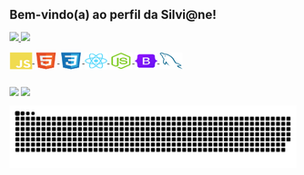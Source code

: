 ## Bem-vindo(a) ao perfil da Silvi@ne!

 <div>
   <a href="https://github.com/silviraquel">
   <img height="180em" src="https://github-readme-stats.vercel.app/api?username=silviraquel&show_icons=true&theme=gruvbox&include_all_commits=true&count_private=true"/>
   <img height="180em" src="https://github-readme-stats.vercel.app/api/top-langs/?username=silviraquel&layout=compact&langs_count=6&theme=gruvbox"/>

</div>
<div style="display: inline_block"><br>
  <img align="center" alt="Js" height="30" width="40" src="https://raw.githubusercontent.com/devicons/devicon/master/icons/javascript/javascript-plain.svg">
  <img align="center" alt="HTML" height="30" width="40" src="https://raw.githubusercontent.com/devicons/devicon/master/icons/html5/html5-original.svg">
  <img align="center" alt="CSS" height="30" width="40" src="https://raw.githubusercontent.com/devicons/devicon/master/icons/css3/css3-original.svg">
   <img align="center" alt="CSS" height="30" width="40" src="https://raw.githubusercontent.com/devicons/devicon/master/icons/react/react-original.svg">
   <img align="center" alt="CSS" height="30" width="40" src="https://raw.githubusercontent.com/devicons/devicon/master/icons/nodejs/nodejs-original.svg">
   <img align="center" alt="CSS" height="30" width="40" src="https://raw.githubusercontent.com/devicons/devicon/master/icons/bootstrap/bootstrap-original.svg">
   <img align="center" alt="CSS" height="30" width="40" src="https://raw.githubusercontent.com/devicons/devicon/master/icons/mysql/mysql-original.svg">
  </div>
 
 <br>
 

 
<div> 

   <a href = "mailto:silvianeraquel@gmail.com"><img src="https://img.shields.io/badge/-Gmail-%23333?style=for-the-badge&logo=gmail&logoColor=white" target="_blank"></a>
  <a href="https://www.linkedin.com/in/silvianebezerra" target="_blank"><img src="https://img.shields.io/badge/-LinkedIn-%230077B5?style=for-the-badge&logo=linkedin&logoColor=white" target="_blank"></a> 
 
  ![Snake animation](https://github.com/silviraquel/silviraquel/blob/output/github-contribution-grid-snake.svg)

</div>
